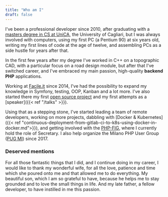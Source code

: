 ```yaml
---
title: "Who am I"
draft: false
---
```

I've been a professional developer since 2010, after graduating with a [masters degree in CS at UniCA](http://informatica.unica.it/), the University of Cagliari, but I was always involved with computers, using my first PC (a Pentium 90) at six years old, writing my first lines of code at the age of twelve, and assembling PCs as a side hustle for years after that.

In the first few years after my degree I've worked in C++ on a topographic CAD, with a particular focus on a road design module, but after that I've switched career, and I've embraced my main passion, high-quality **backend PHP** applications.

Working at [Facile.it](https://engineering.facile.it/) since 2014, I've had the possibility to expand my knowledge in Symfony, testing, OOP, Kanban and a lot more. I've also started there my first [open source project](https://github.com/facile-it/paraunit) and my first attempts as a [speaker]({{< ref "/talks" >}}).

Using that as a stepping stone, I've started leading a team of remote developers, working on more projects, dabbling with [Docker & Kubernetes]({{< ref "continuous-deployment-from-gitlab-ci-to-k8s-using-docker-in-docker.md">}}), and getting involved with the [PHP-FIG](https://www.php-fig.org/), where I currently hold the role of Secretary. I also help organize the Milano PHP User Group ([PUG MI](https://milano.grusp.org)) since 2017.

### Deserved mentions
For all those fantastic things that I did, and I continue doing in my career, I would like to thank my wonderful wife, for all the love, patience and time which she poured onto me and that allowed me to do everything. My beautiful son, which I am so grateful to have, because he helps me to stay grounded and to love the small things in life. And my late father, a fellow developer, to have instilled in me this passion.
